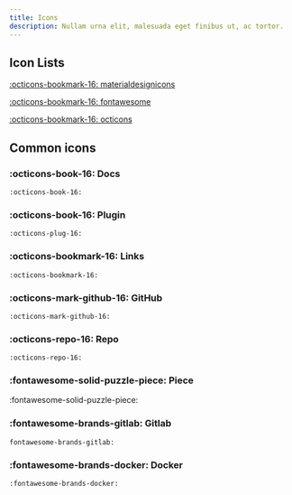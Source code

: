 ```yaml
---
title: Icons
description: Nullam urna elit, malesuada eget finibus ut, ac tortor.
---
```


## Icon Lists

[:octicons-bookmark-16:  materialdesignicons](https://cdn.materialdesignicons.com/5.3.45/)

[:octicons-bookmark-16:  fontawesome](https://fontawesome.com/icons?d=gallery)

[:octicons-bookmark-16:  octicons](https://primer.style/octicons/)

## Common icons

### :octicons-book-16: Docs

```
:octicons-book-16:
```

### :octicons-book-16: Plugin

```
:octicons-plug-16:
```

### :octicons-bookmark-16: Links

```
:octicons-bookmark-16:
```

### :octicons-mark-github-16: GitHub

```
:octicons-mark-github-16:
```

### :octicons-repo-16: Repo

```
:octicons-repo-16:
```

### :fontawesome-solid-puzzle-piece: Piece

:fontawesome-solid-puzzle-piece:

### :fontawesome-brands-gitlab: Gitlab

```
fontawesome-brands-gitlab:
```

### :fontawesome-brands-docker: Docker

```
:fontawesome-brands-docker:
```